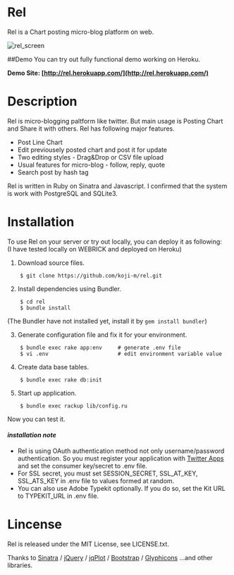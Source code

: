 Rel
===============

Rel is a Chart posting micro-blog platform on web.

![rel_screen](https://raw.github.com/wiki/koji-m/rel/images/rel_splash.gif)

##Demo
You can try out fully functional demo working on Heroku.

**Demo Site: [http://rel.herokuapp.com/](http://rel.herokuapp.com/)**

Description
===============
Rel is micro-blogging paltform like twitter. But main usage is Posting Chart and Share it with others.
Rel has following major features.

- Post Line Chart
- Edit previousely posted chart and post it for update
- Two editing styles - Drag&Drop or CSV file upload
- Usual features for micro-blog - follow, reply, quote
- Search post by hash tag

Rel is written in Ruby on Sinatra and Javascript. I confirmed that the system is work with PostgreSQL and SQLite3.


Installation
===============

To use Rel on your server or try out locally, you can deploy it as following:  
(I have tested locally on WEBRICK and deployed on Heroku)

1. Download source files.
```
	$ git clone https://github.com/koji-m/rel.git
```

2. Install dependencies using Bundler.
```
	$ cd rel
	$ bundle install
```
(The Bundler have not installed yet, install it by `gem install bundler`)

3. Generate configuration file and fix it for your environment.
```
	$ bundle exec rake app:env     # generate .env file
	$ vi .env                      # edit environment variable value
```

4. Create data base tables.
```
	$ bundle exec rake db:init
```

5. Start up application.
```
	$ bundle exec rackup lib/config.ru
```

Now you can test it.


#### *installation note*
- Rel is using OAuth authentication method not only username/password authentication.
So you must register your application with [Twitter Apps](https://apps.twitter.com/) and
set the consumer key/secret to .env file.
- For SSL secret, you must set SESSION_SECRET, SSL_AT_KEY, SSL_ATS_KEY in .env file to values
formed at random.
- You can also use Adobe Typekit optionally. If you do so, set the Kit URL to TYPEKIT_URL in .env file.

Lincense
===============

Rel is released under the MIT License, see LICENSE.txt.

Thanks to
[Sinatra](http://www.sinatrarb.com/) / [jQuery](http://jquery.com/) / [jqPlot](http://www.jqplot.com/index.php) /
[Bootstrap](http://getbootstrap.com/) / [Glyphicons](http://glyphicons.com/) ...and other libraries.
